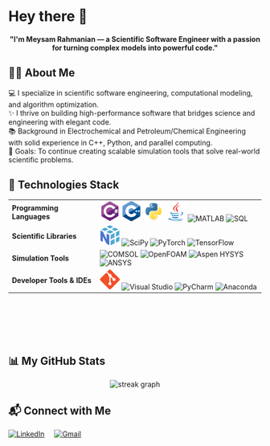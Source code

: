 <h1 align="left">Hey there 👋</h1>
<h4 align="center">"I'm Meysam Rahmanian — a Scientific Software Engineer with a passion for turning complex models into powerful code."</h4>

###

<h2 align="left">🧑‍💻 About Me</h2>
<p align="left">
💻 I specialize in scientific software engineering, computational modeling, and algorithm optimization.<br>
✨ I thrive on building high-performance software that bridges science and engineering with elegant code.<br>
📚 Background in Electrochemical and Petroleum/Chemical Engineering with solid experience in C++, Python, and parallel computing.<br>
🎯 Goals: To continue creating scalable simulation tools that solve real-world scientific problems.
</p>

###


<h2 align="left">🧰 Technologies Stack</h2>

<table>
  <tr>
    <td><strong>Programming Languages</strong></td>
    <td>
      <img src="https://raw.githubusercontent.com/devicons/devicon/master/icons/csharp/csharp-original.svg" alt="C#" width="40" height="40"/>
      <img src="https://raw.githubusercontent.com/devicons/devicon/master/icons/cplusplus/cplusplus-original.svg" alt="C++" width="40" height="40"/>
      <img src="https://raw.githubusercontent.com/devicons/devicon/master/icons/python/python-original.svg" alt="Python" width="40" height="40"/>
      <img src="https://raw.githubusercontent.com/devicons/devicon/master/icons/java/java-original.svg" alt="Java" width="40" height="40"/>
      <img src="https://upload.wikimedia.org/wikipedia/commons/2/21/Matlab_Logo.png" alt="MATLAB" width="40" height="40"/>
      <img src="https://cdn-icons-png.freepik.com/256/4248/4248443.png" alt="SQL" width="40" height="40"/>
    </td>
  </tr>

  <tr>
    <td><strong>Scientific Libraries</strong></td>
    <td>
      <img src="https://raw.githubusercontent.com/devicons/devicon/master/icons/numpy/numpy-original.svg" alt="NumPy" width="40" height="40"/>
       <img src="https://upload.wikimedia.org/wikipedia/commons/b/b2/Scipy_logo.svg" alt="SciPy" width="50" height="50"/>
      <img src="https://www.vectorlogo.zone/logos/pytorch/pytorch-icon.svg" alt="PyTorch" width="40" height="40"/>
      <img src="https://www.vectorlogo.zone/logos/tensorflow/tensorflow-icon.svg" alt="TensorFlow" width="40" height="40"/>
    </td>
  </tr>

  <tr>
    <td><strong>Simulation Tools</strong></td>
    <td>
      <img src="https://upload.wikimedia.org/wikipedia/commons/9/95/Comsol_logo.png" alt="COMSOL" width="90" height="30"/>
      <img src="https://avatars.githubusercontent.com/u/342353?s=200&v=4" alt="OpenFOAM" width="40" height="40"/>
      <img src="https://www.aspentech.com/-/media/aspentech/images/logos/logo-default-og-image.jpg" alt="Aspen HYSYS" width="60" height="30"/>
      <img src="https://upload.wikimedia.org/wikipedia/commons/e/e7/ANSYS_logo.svg" alt="ANSYS" width="80" height="25"/>
    </td>
  </tr>

  <tr>
    <td><strong>Developer Tools & IDEs</strong></td>
    <td>
      <img src="https://raw.githubusercontent.com/devicons/devicon/master/icons/git/git-original.svg" alt="Git" width="40" height="40"/>
      <img src="https://img.icons8.com/color/48/000000/visual-studio--v1.png" alt="Visual Studio" width="40" height="40"/>
      <img src="https://img.icons8.com/color/48/000000/pycharm.png" alt="PyCharm" width="40" height="40"/>
      <img src="https://img.icons8.com/fluency/48/000000/anaconda.png" alt="Anaconda" width="40" height="40"/>
    </td>
  </tr>
</table>

###

<br><br><br><br>

<h2 align="left">📊 My GitHub Stats</h2>
<div align="center">
  <img src="https://streak-stats.demolab.com?user=your-github-username&locale=en&mode=daily&theme=dark&hide_border=false&border_radius=5&order=3" height="220" alt="streak graph" />
</div>

###

<h2 align="left">📬 Connect with Me</h2>
<p align="left">
  <a href="https://www.linkedin.com/in/meysam-rahmanian/" target="_blank"><img src="https://raw.githubusercontent.com/rahuldkjain/github-profile-readme-generator/master/src/images/icons/Social/linked-in-alt.svg" alt="LinkedIn" height="30" width="30"/></a>
  &nbsp;&nbsp;&nbsp;
  <a href="mailto:rahmanian.s.meysam@gmail.com" target="_blank"><img src="https://img.icons8.com/color/452/gmail.png" alt="Gmail" height="30" width="30"/></a>
</p>
